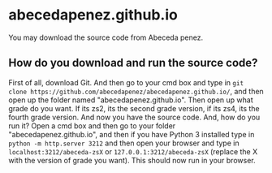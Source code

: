 # abecedapenez.github.io
You may download the source code from Abeceda penez.

## How do you download and run the source code?
First of all, download Git.
And then go to your cmd box and type in ` git clone https://github.com/abecedapenez/abecedapenez.github.io/ `, and then open up the folder named "abecedapenez.github.io".
Then open up what grade do you want. If its zs2, its the second grade version, if its zs4, its the fourth grade version.
And now you have the source code.
And, how do you run it?
Open a cmd box and then go to your folder "abecedapenez.github.io", and then if you have Python 3 installed type in `python -m http.server 3212` and then open your browser and type in `localhost:3212/abeceda-zsX` or `127.0.0.1:3212/abeceda-zsX` (replace the X with the version of grade you want).
This should now run in your browser. 
